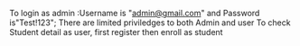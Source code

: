 To login as admin :Username is "admin@gmail.com" and Password is"Test!123";
There are limited priviledges to both Admin and user
To check Student detail as user, first register then enroll as student
